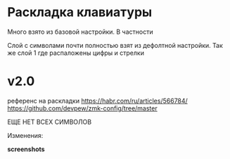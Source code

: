 # Раскладка клавиатуры

Много взято из базовой настройки. В частности

Слой с символами почти полностью взят из дефолтной настройки. Так же слой 1 где распаложены цифры и стрелки

# v2.0

референс на раскладки
 https://habr.com/ru/articles/566784/
 https://github.com/devpew/zmk-config/tree/master
 

ЕЩЕ НЕТ ВСЕХ СИМВОЛОВ 

Изменения:


__screenshots__

